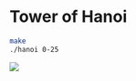 Tower of Hanoi
========

```bash
make
./hanoi 0-25
```

![](https://simnalamburt.github.io/kaist-hanoi/screenshot.png)
